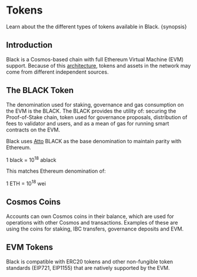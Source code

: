 <!--
order: 2
-->

# Tokens

Learn about the the different types of tokens available in Black. {synopsis}

## Introduction

Black is a Cosmos-based chain with full Ethereum Virtual Machine (EVM) support. Because of this [architecture](./../technical_concepts/architecture.md), tokens and assets in the network may come from different independent sources.

## The BLACK Token

The denomination used for staking, governance and gas consumption on the EVM is the BLACK. The BLACK provides the utility of: securing the Proof-of-Stake chain, token used for governance proposals, distribution of fees to validator and users, and as a mean of gas for running smart contracts on the EVM.

Black uses [Atto](https://en.wikipedia.org/wiki/Atto-) BLACK as the base denomination to maintain parity with Ethereum.

1 black = 10<sup>18</sup> ablack

This matches Ethereum denomination of:

1 ETH = 10<sup>18</sup> wei

## Cosmos Coins

Accounts can own Cosmos coins in their balance, which are used for operations with other Cosmos and transactions. Examples of these are using the coins for staking, IBC transfers, governance deposits and EVM.

## EVM Tokens

Black is compatible with ERC20 tokens and other non-fungible token standards (EIP721, EIP1155)
that are natively supported by the EVM.
